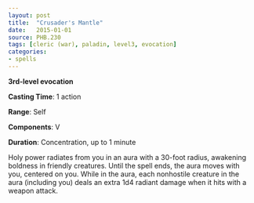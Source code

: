 ```yaml
---
layout: post
title:  "Crusader's Mantle"
date:   2015-01-01
source: PHB.230
tags: [cleric (war), paladin, level3, evocation]
categories:
- spells
---
```


**3rd-level evocation**

**Casting Time**: 1 action

**Range**: Self

**Components**: V 

**Duration**: Concentration, up to 1 minute

Holy power radiates from you in an aura with a 30-foot radius, awakening boldness in friendly creatures. Until the spell ends, the aura moves with you, centered on you. While in the aura, each nonhostile creature in the aura (including you) deals an extra 1d4 radiant damage when it hits with a weapon attack.
